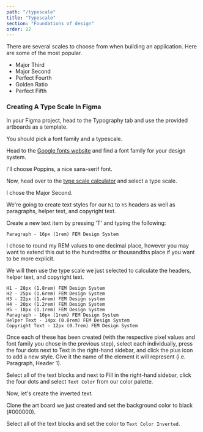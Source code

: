 ```yaml
---
path: "/typescale"
title: "Typescale"
section: "Foundations of design"
order: 22
---
```


There are several scales to choose from when building an application. Here are some of the most popular.

- Major Third
- Major Second
- Perfect Fourth
- Golden Ratio
- Perfect Fifth

### Creating A Type Scale In Figma

In your Figma project, head to the Typography tab and use the provided artboards as a template.

You should pick a font family and a typescale.

Head to the [Google fonts website](https://fonts.google.com/) and find a font family for your design system.

I'll choose Poppins, a nice sans-serif font.

Now, head over to the [type scale calculator](https://type-scale.com/) and select a type scale.

I chose the Major Second.

We're going to create text styles for our `h1` to `h5` headers as well as paragraphs, helper text, and copyright text.

Create a new text item by pressing 'T' and typing the following:

```
Paragraph - 16px (1rem) FEM Design System
```

I chose to round my REM values to one decimal place, however you may want to extend this out to the hundredths or thousandths place if you want to be more explicit.

We will then use the type scale we just selected to calculate the headers, helper text, and copyright text.

```
H1 - 28px (1.8rem) FEM Design System
H2 - 25px (1.6rem) FEM Design System
H3 - 22px (1.4rem) FEM Design system
H4 - 20px (1.2rem) FEM Design System
H5 - 18px (1.1rem) FEM Design System
Paragraph - 16px (1rem) FEM Design System
Helper Text - 14px (0.8rem) FEM Design System
Copyright Text - 12px (0.7rem) FEM Design System
```

Once each of these has been created (with the respective pixel values and font family you chose in the previous step), select each individually, press the four dots next to Text in the right-hand sidebar, and click the plus icon to add a new style. Give it the name of the element it will represent (i.e. Paragraph, Header 1).

Select all of the text blocks and next to Fill in the right-hand sidebar, click the four dots and select `Text Color` from our color palette.

Now, let's create the inverted text.

Clone the art board we just created and set the background color to black (#000000).

Select all of the text blocks and set the color to `Text Color Inverted`.
